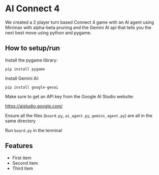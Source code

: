 # AI Connect 4
We created a 2 player turn based Connect 4 game with an AI agent using Minimax with alpha-beta pruning and the Gemini AI api that tells you the next best move using python and pygame.

## How to setup/run
Install the pygame library:
```plaintext
pip install pygame
```

Install Gemini AI:
```plaintext
pip install google-genai
```

Make sure to get an API key from the Google AI Studio website:

https://aistudio.google.com/

Ensure all the files (```board.py```, ```ai_agent.py```, ```gemini_agent.py```) are all in the same directory

Run ```board.py``` in the terminal

## Features
- First item
- Second item
- Third item

